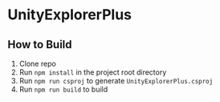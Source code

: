 
# UnityExplorerPlus

## How to Build

1. Clone repo
2. Run `npm install` in the project root directory
3. Run `npm run csproj` to generate `UnityExplorerPlus.csproj`
4. Run `npm run build` to build
